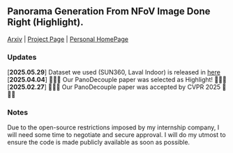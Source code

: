 ## Panorama Generation From NFoV Image Done Right <span class="red-bold">(Highlight)</span>. </sub>

[Arxiv](https://arxiv.org/abs/2503.18420) | [Project Page](https://isee-laboratory.github.io/PanoDecouple/) | [Personal HomePage](https://zhengdian1.github.io)

### Updates  
[**2025.05.29**]  Dataset we used (SUN360, Laval Indoor) is released in [here](https://huggingface.co/datasets/zhengli1013/Pano_data) <br>
[**2025.04.04**]  🎉🎉🎉 Our PanoDecouple paper was selected as Highlight! 🎉🎉🎉 <br>
[**2025.02.27**]  🎉🎉🎉 Our PanoDecouple paper was accepted by CVPR 2025 🎉🎉🎉 <br>

### Notes
Due to the open-source restrictions imposed by my internship company, I will need some time to negotiate and secure approval. I will do my utmost to ensure the code is made publicly available as soon as possible.
